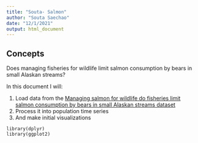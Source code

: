 ```yaml
---
title: "Souta- Salmon"
author: "Souta Saechao"
date: "12/1/2021"
output: html_document
---
```


## Concepts

Does managing fisheries for wildlife limit salmon consumption by bears in small Alaskan streams?

In this document I will:

1. Load data from the [Managing salmon for wildlife do fisheries limit salmon consumption by bears in small Alaskan streams dataset](https://figshare.com/articles/dataset/Managing_salmon_for_wildlife_do_fisheries_limit_salmon_consumption_by_bears_in_small_Alaskan_streams_/10315925)
2. Process it into population time series
3. And make initial visualizations

```{r, message=FALSE}
library(dplyr)
library(ggplot2)
```
